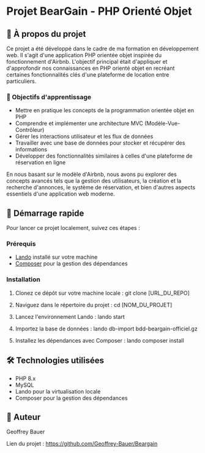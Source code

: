# Projet BearGain - PHP Orienté Objet

## 🐻 À propos du projet

Ce projet a été développé dans le cadre de ma formation en développement web. Il s'agit d'une application PHP orientée objet inspirée du fonctionnement d'Airbnb. L'objectif principal était d'appliquer et d'approfondir nos connaissances en PHP orienté objet en recréant certaines fonctionnalités clés d'une plateforme de location entre particuliers.

### 🎯 Objectifs d'apprentissage

- Mettre en pratique les concepts de la programmation orientée objet en PHP
- Comprendre et implémenter une architecture MVC (Modèle-Vue-Contrôleur)
- Gérer les interactions utilisateur et les flux de données
- Travailler avec une base de données pour stocker et récupérer des informations
- Développer des fonctionnalités similaires à celles d'une plateforme de réservation en ligne

En nous basant sur le modèle d'Airbnb, nous avons pu explorer des concepts avancés tels que la gestion des utilisateurs, la création et la recherche d'annonces, le système de réservation, et bien d'autres aspects essentiels d'une application web moderne.

## 🚀 Démarrage rapide

Pour lancer ce projet localement, suivez ces étapes :

### Prérequis

- [Lando](https://lando.dev/) installé sur votre machine
- [Composer](https://getcomposer.org/) pour la gestion des dépendances

### Installation

1. Clonez ce dépôt sur votre machine locale :
   git clone [URL_DU_REPO]

2. Naviguez dans le répertoire du projet :
   cd [NOM_DU_PROJET]

3. Lancez l'environnement Lando :
   lando start

4. Importez la base de données :
  lando db-import bdd-beargain-officiel.gz

5. Installez les dépendances avec Composer :
  lando composer install

   
## 🛠 Technologies utilisées

- PHP 8.x
- MySQL
- Lando pour la virtualisation locale
- Composer pour la gestion des dépendances


## 👤 Auteur

Geoffrey Bauer

Lien du projet : https://github.com/Geoffrey-Bauer/Beargain
